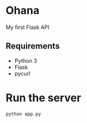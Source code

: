 # Ohana

My first Flask API

## Requirements

- Python 3
- Flask
- pycurl

# Run the server
```bash
python app.py
```